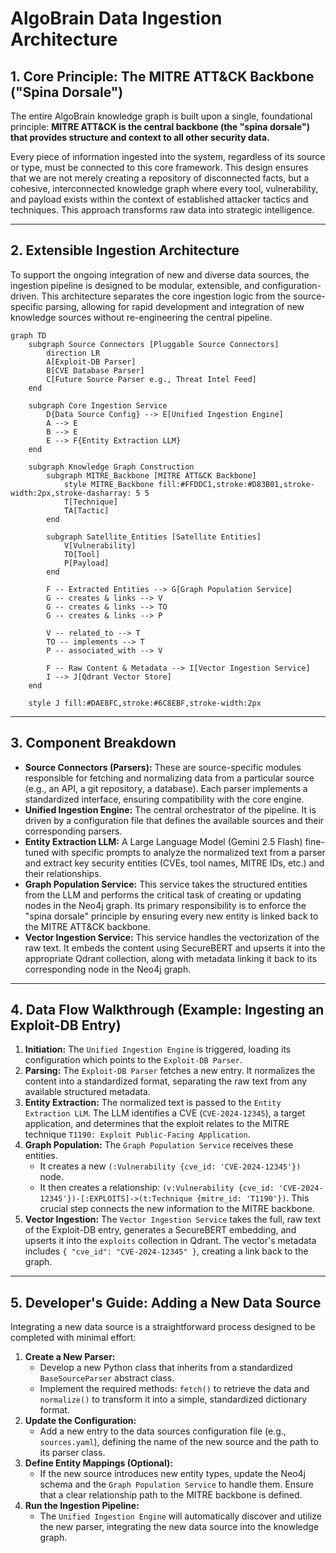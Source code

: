 # AlgoBrain Data Ingestion Architecture

## 1. Core Principle: The MITRE ATT&CK Backbone ("Spina Dorsale")

The entire AlgoBrain knowledge graph is built upon a single, foundational principle: **MITRE ATT&CK is the central backbone (the "spina dorsale") that provides structure and context to all other security data.**

Every piece of information ingested into the system, regardless of its source or type, must be connected to this core framework. This design ensures that we are not merely creating a repository of disconnected facts, but a cohesive, interconnected knowledge graph where every tool, vulnerability, and payload exists within the context of established attacker tactics and techniques. This approach transforms raw data into strategic intelligence.

---

## 2. Extensible Ingestion Architecture

To support the ongoing integration of new and diverse data sources, the ingestion pipeline is designed to be modular, extensible, and configuration-driven. This architecture separates the core ingestion logic from the source-specific parsing, allowing for rapid development and integration of new knowledge sources without re-engineering the central pipeline.

```mermaid
graph TD
    subgraph Source Connectors [Pluggable Source Connectors]
        direction LR
        A[Exploit-DB Parser]
        B[CVE Database Parser]
        C[Future Source Parser e.g., Threat Intel Feed]
    end

    subgraph Core Ingestion Service
        D{Data Source Config} --> E[Unified Ingestion Engine]
        A --> E
        B --> E
        E --> F{Entity Extraction LLM}
    end

    subgraph Knowledge Graph Construction
        subgraph MITRE_Backbone [MITRE ATT&CK Backbone]
            style MITRE_Backbone fill:#FFDDC1,stroke:#D83B01,stroke-width:2px,stroke-dasharray: 5 5
            T[Technique]
            TA[Tactic]
        end

        subgraph Satellite_Entities [Satellite Entities]
            V[Vulnerability]
            TO[Tool]
            P[Payload]
        end

        F -- Extracted Entities --> G[Graph Population Service]
        G -- creates & links --> V
        G -- creates & links --> TO
        G -- creates & links --> P
        
        V -- related_to --> T
        TO -- implements --> T
        P -- associated_with --> V

        F -- Raw Content & Metadata --> I[Vector Ingestion Service]
        I --> J[Qdrant Vector Store]
    end

    style J fill:#DAE8FC,stroke:#6C8EBF,stroke-width:2px
```

---

## 3. Component Breakdown

*   **Source Connectors (Parsers):** These are source-specific modules responsible for fetching and normalizing data from a particular source (e.g., an API, a git repository, a database). Each parser implements a standardized interface, ensuring compatibility with the core engine.
*   **Unified Ingestion Engine:** The central orchestrator of the pipeline. It is driven by a configuration file that defines the available sources and their corresponding parsers.
*   **Entity Extraction LLM:** A Large Language Model (Gemini 2.5 Flash) fine-tuned with specific prompts to analyze the normalized text from a parser and extract key security entities (CVEs, tool names, MITRE IDs, etc.) and their relationships.
*   **Graph Population Service:** This service takes the structured entities from the LLM and performs the critical task of creating or updating nodes in the Neo4j graph. Its primary responsibility is to enforce the "spina dorsale" principle by ensuring every new entity is linked back to the MITRE ATT&CK backbone.
*   **Vector Ingestion Service:** This service handles the vectorization of the raw text. It embeds the content using SecureBERT and upserts it into the appropriate Qdrant collection, along with metadata linking it back to its corresponding node in the Neo4j graph.

---

## 4. Data Flow Walkthrough (Example: Ingesting an Exploit-DB Entry)

1.  **Initiation:** The `Unified Ingestion Engine` is triggered, loading its configuration which points to the `Exploit-DB Parser`.
2.  **Parsing:** The `Exploit-DB Parser` fetches a new entry. It normalizes the content into a standardized format, separating the raw text from any available structured metadata.
3.  **Entity Extraction:** The normalized text is passed to the `Entity Extraction LLM`. The LLM identifies a CVE (`CVE-2024-12345`), a target application, and determines that the exploit relates to the MITRE technique `T1190: Exploit Public-Facing Application`.
4.  **Graph Population:** The `Graph Population Service` receives these entities.
    *   It creates a new `(:Vulnerability {cve_id: 'CVE-2024-12345'})` node.
    *   It then creates a relationship: `(v:Vulnerability {cve_id: 'CVE-2024-12345'})-[:EXPLOITS]->(t:Technique {mitre_id: 'T1190'})`. This crucial step connects the new information to the MITRE backbone.
5.  **Vector Ingestion:** The `Vector Ingestion Service` takes the full, raw text of the Exploit-DB entry, generates a SecureBERT embedding, and upserts it into the `exploits` collection in Qdrant. The vector's metadata includes `{ "cve_id": "CVE-2024-12345" }`, creating a link back to the graph.

---

## 5. Developer's Guide: Adding a New Data Source

Integrating a new data source is a straightforward process designed to be completed with minimal effort:

1.  **Create a New Parser:**
    *   Develop a new Python class that inherits from a standardized `BaseSourceParser` abstract class.
    *   Implement the required methods: `fetch()` to retrieve the data and `normalize()` to transform it into a simple, standardized dictionary format.
2.  **Update the Configuration:**
    *   Add a new entry to the data sources configuration file (e.g., `sources.yaml`), defining the name of the new source and the path to its parser class.
3.  **Define Entity Mappings (Optional):**
    *   If the new source introduces new entity types, update the Neo4j schema and the `Graph Population Service` to handle them. Ensure that a clear relationship path to the MITRE backbone is defined.
4.  **Run the Ingestion Pipeline:**
    *   The `Unified Ingestion Engine` will automatically discover and utilize the new parser, integrating the new data source into the knowledge graph.